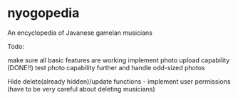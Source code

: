 # nyogopedia
An encyclopedia of Javanese gamelan musicians

Todo:

make sure all basic features are working
implement photo upload capability (DONE!!)
test photo capability further and handle odd-sized photos

Hide delete(already hidden)/update functions - implement user permissions (have to be very careful about deleting musicians)
